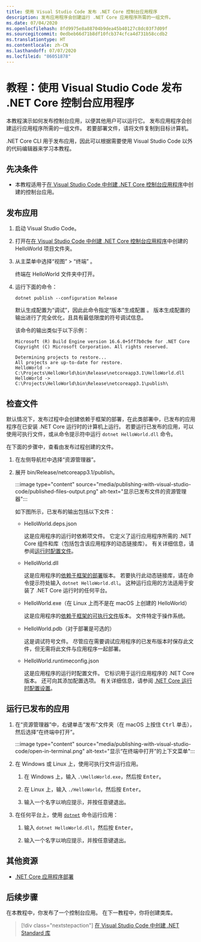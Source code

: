 ```yaml
---
title: 使用 Visual Studio Code 发布 .NET Core 控制台应用程序
description: 发布应用程序会创建运行 .NET Core 应用程序所需的一组文件。
ms.date: 07/04/2020
ms.openlocfilehash: 8fd9975e8a88704b9dea45b40127c8dc03f7d09f
ms.sourcegitcommit: 0edbeb66d71b8df10fcb374cfca4d731b58ccdb2
ms.translationtype: HT
ms.contentlocale: zh-CN
ms.lasthandoff: 07/07/2020
ms.locfileid: "86051878"
---
```

# <a name="tutorial-publish-a-net-core-console-application-using-visual-studio-code"></a>教程：使用 Visual Studio Code 发布 .NET Core 控制台应用程序

本教程演示如何发布控制台应用，以便其他用户可以运行它。 发布应用程序会创建运行应用程序所需的一组文件。 若要部署文件，请将文件复制到目标计算机。

.NET Core CLI 用于发布应用，因此可以根据需要使用 Visual Studio Code 以外的代码编辑器来学习本教程。

## <a name="prerequisites"></a>先决条件

- 本教程适用于[在 Visual Studio Code 中创建 .NET Core 控制台应用程序](with-visual-studio-code.md)中创建的控制台应用。

## <a name="publish-the-app"></a>发布应用

1. 启动 Visual Studio Code。

1. 打开在[在 Visual Studio Code 中创建 .NET Core 控制台应用程序](with-visual-studio-code.md)中创建的 HelloWorld 项目文件夹。

1. 从主菜单中选择“视图” > “终端” 。

   终端在 HelloWorld 文件夹中打开。

1. 运行下面的命令：

   ```dotnetcli
   dotnet publish --configuration Release
   ```

   默认生成配置为“调试”，因此此命令指定“版本”生成配置 。 版本生成配置的输出进行了完全优化，且具有最低限度的符号调试信息。

   该命令的输出类似于以下示例：

   ```
   Microsoft (R) Build Engine version 16.6.0+5ff7b0c9e for .NET Core
   Copyright (C) Microsoft Corporation. All rights reserved.

   Determining projects to restore...
   All projects are up-to-date for restore.
   HelloWorld -> C:\Projects\HelloWorld\bin\Release\netcoreapp3.1\HelloWorld.dll
   HelloWorld -> C:\Projects\HelloWorld\bin\Release\netcoreapp3.1\publish\
   ```

## <a name="inspect-the-files"></a>检查文件

默认情况下，发布过程中会创建依赖于框架的部署，在此类部署中，已发布的应用程序在已安装 .NET Core 运行时的计算机上运行。 若要运行已发布的应用，可以使用可执行文件，或从命令提示符中运行 `dotnet HelloWorld.dll` 命令。

在下面的步骤中，查看由发布过程创建的文件。

1. 在左侧导航栏中选择“资源管理器”。

1. 展开 bin/Release/netcoreapp3.1/publish。

   :::image type="content" source="media/publishing-with-visual-studio-code/published-files-output.png" alt-text="显示已发布文件的资源管理器":::

   如下图所示，已发布的输出包括以下文件：

   * HelloWorld.deps.json

      这是应用程序的运行时依赖项文件。 它定义了运行应用程序所需的 .NET Core 组件和库（包括包含该应用程序的动态链接库）。 有关详细信息，请参阅[运行时配置文件](https://github.com/dotnet/cli/blob/85ca206d84633d658d7363894c4ea9d59e515c1a/Documentation/specs/runtime-configuration-file.md)。

   * HelloWorld.dll

      这是应用程序的[依赖于框架的部署](../deploying/deploy-with-cli.md#framework-dependent-deployment)版本。 若要执行此动态链接库，请在命令提示符处输入 `dotnet HelloWorld.dll`。 这种运行应用的方法适用于安装了 .NET Core 运行时的任何平台。

   * HelloWorld.exe（在 Linux 上而不是在 macOS 上创建的 HelloWorld） 

      这是应用程序的[依赖于框架的可执行文件](../deploying/deploy-with-cli.md#framework-dependent-executable)版本。 文件特定于操作系统。

   * HelloWorld.pdb（对于部署是可选的）

      这是调试符号文件。 尽管应在需要调试应用程序的已发布版本时保存此文件，但无需将此文件与应用程序一起部署。

   * HelloWorld.runtimeconfig.json

      这是应用程序的运行时配置文件。 它标识用于运行应用程序的 .NET Core 版本。 还可向其添加配置选项。 有关详细信息，请参阅 [.NET Core 运行时配置设置](../run-time-config/index.md#runtimeconfigjson)。

## <a name="run-the-published-app"></a>运行已发布的应用

1. 在“资源管理器”中，右键单击“发布”文件夹（在 macOS 上按住 <kbd>Ctrl</kbd> 单击），然后选择“在终端中打开”。

   :::image type="content" source="media/publishing-with-visual-studio-code/open-in-terminal.png" alt-text="显示“在终端中打开”的上下文菜单":::

1. 在 Windows 或 Linux 上，使用可执行文件运行应用。

   1. 在 Windows 上，输入 `.\HelloWorld.exe`，然后按 <kbd>Enter</kbd>。

   1. 在 Linux 上，输入 `./HelloWorld`，然后按 <kbd>Enter</kbd>。

   1. 输入一个名字以响应提示，并按任意键退出。

1. 在任何平台上，使用 [`dotnet`](../tools/dotnet.md) 命令运行应用：

   1. 输入 `dotnet HelloWorld.dll`，然后按 <kbd>Enter</kbd>。

   1. 输入一个名字以响应提示，并按任意键退出。

## <a name="additional-resources"></a>其他资源

- [.NET Core 应用程序部署](../deploying/index.md)

## <a name="next-steps"></a>后续步骤

在本教程中，你发布了一个控制台应用。 在下一教程中，你将创建类库。

> [!div class="nextstepaction"]
> [在 Visual Studio Code 中创建 .NET Standard 库](library-with-visual-studio-code.md)
